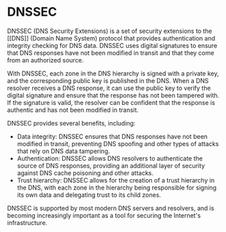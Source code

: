 # DNSSEC

DNSSEC (DNS Security Extensions) is a set of security extensions to the [[DNS]] (Domain Name System) protocol that provides authentication and integrity checking for DNS data. DNSSEC uses digital signatures to ensure that DNS responses have not been modified in transit and that they come from an authorized source. 

With DNSSEC, each zone in the DNS hierarchy is signed with a private key, and the corresponding public key is published in the DNS. When a DNS resolver receives a DNS response, it can use the public key to verify the digital signature and ensure that the response has not been tampered with. If the signature is valid, the resolver can be confident that the response is authentic and has not been modified in transit.

DNSSEC provides several benefits, including:

- Data integrity: DNSSEC ensures that DNS responses have not been modified in transit, preventing DNS spoofing and other types of attacks that rely on DNS data tampering.
- Authentication: DNSSEC allows DNS resolvers to authenticate the source of DNS responses, providing an additional layer of security against DNS cache poisoning and other attacks.
- Trust hierarchy: DNSSEC allows for the creation of a trust hierarchy in the DNS, with each zone in the hierarchy being responsible for signing its own data and delegating trust to its child zones.

DNSSEC is supported by most modern DNS servers and resolvers, and is becoming increasingly important as a tool for securing the Internet's infrastructure.
